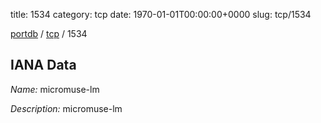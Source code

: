 title: 1534
category: tcp
date: 1970-01-01T00:00:00+0000
slug: tcp/1534

[portdb](/) / [tcp](/category/tcp.html) / 1534


## IANA Data

_Name:_ micromuse-lm

_Description:_ micromuse-lm

